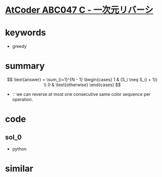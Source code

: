 # [AtCoder ABC047 C - 一次元リバーシ](https://atcoder.jp/contests/abc047/tasks/arc063_a)


# keywords 
- greedy


# summary
$$
\text{answer} = \sum_{i=1}^{N - 1}
\begin{cases}
1 & (S_i \neq S_{i + 1}) \\
0 & \text{otherwise}
\end{cases}
$$
- $\because$ we can reverse at most one consecutive same color sequence per operation.

# code 
## sol_0
- python 


# similar